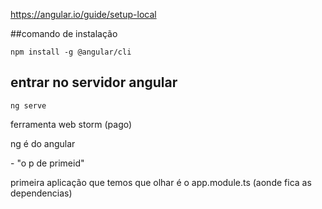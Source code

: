 https://angular.io/guide/setup-local

##comando de instalação
~~~~
npm install -g @angular/cli
~~~~

## entrar no servidor angular
~~~
ng serve
~~~

ferramenta web storm (pago)

ng é do angular

<p-tabview> - "o p de primeid"

primeira aplicação que temos que olhar é o app.module.ts
 (aonde fica as dependencias)

